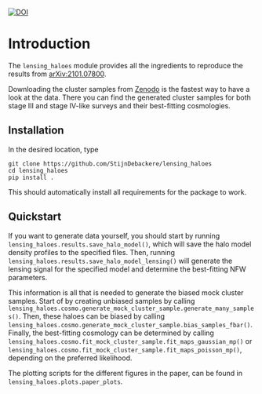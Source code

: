 [![DOI](https://zenodo.org/badge/DOI/10.5281/zenodo.4469437.svg)](https://doi.org/10.5281/zenodo.4469437)

# Introduction
The `lensing_haloes` module provides all the ingredients to reproduce the results from [arXiv:2101.07800](https://arxiv.org/abs/2101.07800).

Downloading the cluster samples from
[Zenodo](https://zenodo.org/record/4469437) is the fastest way to have
a look at the data. There you can find the generated cluster samples
for both stage III and stage IV-like surveys and their best-fitting
cosmologies.

## Installation
In the desired location, type
```
git clone https://github.com/StijnDebackere/lensing_haloes
cd lensing_haloes
pip install .
```

This should automatically install all requirements for the package to
work.

## Quickstart

If you want to generate data yourself, you should start by running
`lensing_haloes.results.save_halo_model()`, which will save the halo
model density profiles to the specified files. Then, running
`lensing_haloes.results.save_halo_model_lensing()` will generate the
lensing signal for the specified model and determine the best-fitting
NFW parameters.

This information is all that is needed to generate the biased mock
cluster samples. Start of by creating unbiased samples by calling
`lensing_haloes.cosmo.generate_mock_cluster_sample.generate_many_samples()`.
Then, these haloes can be biased by calling
`lensing_haloes.cosmo.generate_mock_cluster_sample.bias_samples_fbar()`.
Finally, the best-fitting cosmology can be determined by calling
`lensing_haloes.cosmo.fit_mock_cluster_sample.fit_maps_gaussian_mp()`
or
`lensing_haloes.cosmo.fit_mock_cluster_sample.fit_maps_poisson_mp()`,
depending on the preferred likelihood.

The plotting scripts for the different figures in the paper, can be
found in `lensing_haloes.plots.paper_plots`.
